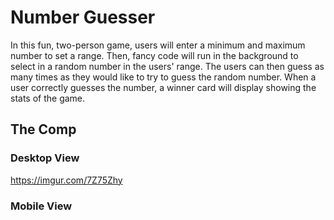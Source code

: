 # Number Guesser
In this fun, two-person game, users will enter a minimum and maximum number to set a range.  Then, fancy code will run in the background to select in a random number in the users' range.  The users can then guess as many times as they would like to try to guess the random number.  When a user correctly guesses the number, a winner card will display showing the stats of the game.

## The Comp
### Desktop View
https://imgur.com/7Z75Zhy

### Mobile View

